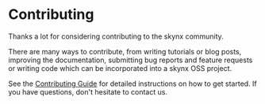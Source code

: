 # Contributing

Thanks a lot for considering contributing to the skynx community.

There are many ways to contribute, from writing tutorials or blog posts, improving the documentation, submitting bug reports and feature requests or writing code which can be incorporated into a skynx OSS project.

See the [Contributing Guide](https://github.com/skynx-io/.github/blob/HEAD/CONTRIBUTING.md) for detailed instructions on how to get started. If you have questions, don't hesitate to contact us.
